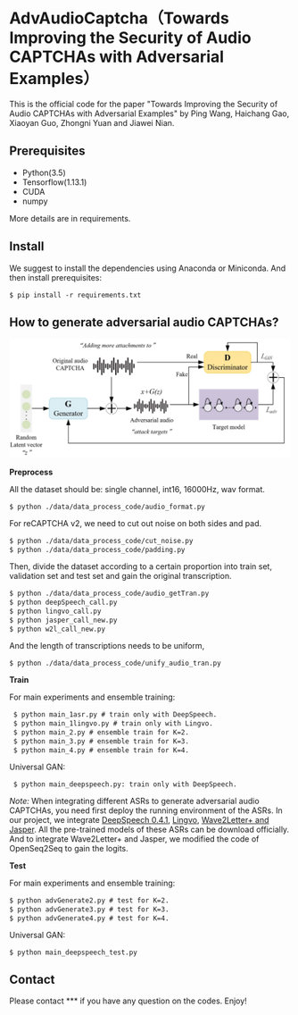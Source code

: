 # AdvAudioCaptcha（Towards Improving the Security of Audio CAPTCHAs with Adversarial Examples）
This is the official code for the paper "Towards Improving the Security of Audio CAPTCHAs with Adversarial Examples" by Ping Wang, Haichang Gao,  Xiaoyan Guo, Zhongni Yuan and Jiawei Nian.
## Prerequisites
 - Python(3.5)
 - Tensorflow(1.13.1)
 - CUDA
 - numpy
 
 More details are in requirements.
 
 ## Install
We suggest to install the dependencies using Anaconda or Miniconda. And then install prerequisites:

    $ pip install -r requirements.txt

## How to generate adversarial audio CAPTCHAs?

![image](picture/structure.png)

**Preprocess**

All the dataset should be:  single channel, int16, 16000Hz, wav format.

    $ python ./data/data_process_code/audio_format.py
  For reCAPTCHA v2, we need to cut out noise on both sides and pad.

    $ python ./data/data_process_code/cut_noise.py
    $ python ./data/data_process_code/padding.py
 Then, divide the dataset according to a certain proportion into train set, validation set and test set and gain the original transcription.

    $ python ./data/data_process_code/audio_getTran.py
    $ python deepSpeech_call.py
    $ python lingvo_call.py
    $ python jasper_call_new.py
    $ python w2l_call_new.py

And the length of transcriptions needs to be uniform,

    $ python ./data/data_process_code/unify_audio_tran.py

**Train**

For main experiments and ensemble training:

     $ python main_1asr.py # train only with DeepSpeech.
     $ python main_1lingvo.py # train only with Lingvo.
     $ python main_2.py # ensemble train for K=2.
     $ python main_3.py # ensemble train for K=3.
     $ python main_4.py # ensemble train for K=4.

Universal GAN:

     $ python main_deepspeech.py: train only with DeepSpeech.

**Note*:*
When integrating different ASRs to generate adversarial audio CAPTCHAs, you need first deploy the running environment of the ASRs.
In our project, we integrate [DeepSpeech 0.4.1](https://github.com/mozilla/DeepSpeech), [Lingvo](https://github.com/tensorflow/lingvo), [Wave2Letter+ and Jasper](https://github.com/NVIDIA/OpenSeq2Seq). All the pre-trained models of these ASRs can be download officially. And to integrate Wave2Letter+ and Jasper, we modified the code of OpenSeq2Seq to gain the logits.

**Test**

For main experiments and ensemble training:

    $ python advGenerate2.py # test for K=2.
    $ python advGenerate3.py # test for K=3.
    $ python advGenerate4.py # test for K=4.

Universal GAN:

    $ python main_deepspeech_test.py


## Contact
Please contact *** if you have any question on the codes. Enjoy!
